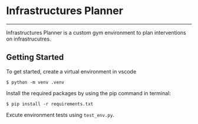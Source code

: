 # Infrastructures Planner

---

Infrastructures Planner is a custom gym environment to plan interventions on infrastrucutres.

## Getting Started

To get started, create a virtual environment in vscode

`
$ python -m venv .venv
`

Install the required packages by using the pip command in terminal:

`
$ pip install -r requirements.txt
`

Excute environment tests using `test_env.py`.
